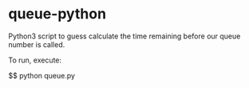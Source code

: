 # queue-python

Python3 script to guess calculate the time remaining before our queue number is called.

To run, execute:

$$ python queue.py
